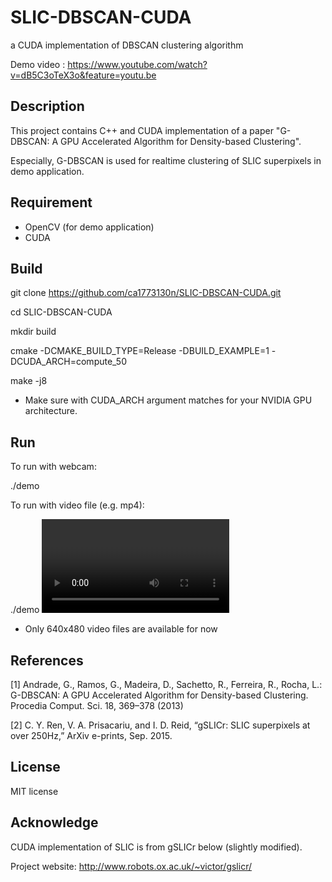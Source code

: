 # SLIC-DBSCAN-CUDA

a CUDA implementation of DBSCAN clustering algorithm

Demo video : https://www.youtube.com/watch?v=dB5C3oTeX3o&feature=youtu.be

## Description

This project contains C++ and CUDA implementation of a paper "G-DBSCAN: A GPU Accelerated Algorithm for Density-based Clustering".

Especially, G-DBSCAN is used for realtime clustering of SLIC superpixels in demo application.

## Requirement

* OpenCV (for demo application)
* CUDA

## Build

  git clone https://github.com/ca1773130n/SLIC-DBSCAN-CUDA.git

  cd SLIC-DBSCAN-CUDA

  mkdir build

  cmake -DCMAKE_BUILD_TYPE=Release -DBUILD_EXAMPLE=1 -DCUDA_ARCH=compute_50

  make -j8

* Make sure with CUDA_ARCH argument matches for your NVIDIA GPU architecture.

## Run

To run with webcam:

  ./demo

To run with video file (e.g. mp4):

  ./demo <video filename>

* Only 640x480 video files are available for now

## References

[1] Andrade, G., Ramos, G., Madeira, D., Sachetto, R., Ferreira, R., Rocha, L.: G-DBSCAN: A GPU Accelerated Algorithm for Density-based Clustering. Procedia Comput. Sci. 18, 369–378 (2013)

[2] C. Y. Ren, V. A. Prisacariu, and I.  D. Reid, “gSLICr: SLIC superpixels at over 250Hz,” ArXiv e-prints, Sep. 2015.

## License

MIT license

## Acknowledge

CUDA implementation of SLIC is from gSLICr below (slightly modified).

Project website: http://www.robots.ox.ac.uk/~victor/gslicr/

